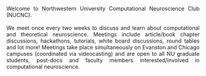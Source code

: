 <br>
<p align="justify">
Welcome to Northwestern University Computational Neuroscience Club (NUCNC).<br>
<br>
We meet once every two weeks to discuss and learn about computational and theoretical neuroscience. Meetings include article/book chapter discussions, hackathons, tutorials, white board discussions, round tables and lot more! Meetings take place simultaneously on Evanston and Chicago campuses (coordinated via videocasting) and are open to all NU graduate students, post-docs and faculty members interested/involved in computational neuroscience. 
</p>

